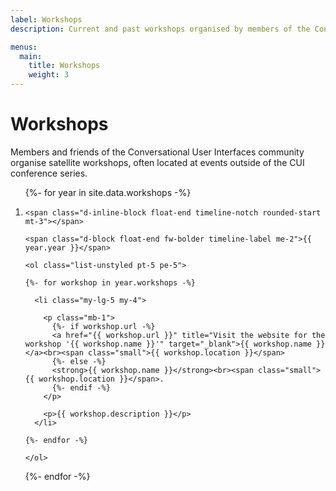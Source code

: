 ```yaml
---
label: Workshops
description: Current and past workshops organised by members of the Conversational User Interfaces community.

menus:
  main:
    title: Workshops
    weight: 3
---
```


# Workshops

Members and friends of the Conversational User Interfaces community organise satellite workshops, often located at events outside of the CUI conference series.

<ol class="list-unstyled timeline mt-lg-4 mt-3 me-3 pb-3">

{%- for year in site.data.workshops -%}

  <li class="my-5">

    <span class="d-inline-block float-end timeline-notch rounded-start mt-3"></span>

    <span class="d-block float-end fw-bolder timeline-label me-2">{{ year.year }}</span>

    <ol class="list-unstyled pt-5 pe-5">

    {%- for workshop in year.workshops -%}

      <li class="my-lg-5 my-4">
        
        <p class="mb-1">
          {%- if workshop.url -%}
          <a href="{{ workshop.url }}" title="Visit the website for the workshop '{{ workshop.name }}'" target="_blank">{{ workshop.name }}</a><br><span class="small">{{ workshop.location }}</span>
          {%- else -%}
          <strong>{{ workshop.name }}</strong><br><span class="small">{{ workshop.location }}</span>.
          {%- endif -%}
        </p>

        <p>{{ workshop.description }}</p>
      </li>
  
    {%- endfor -%}

    </ol>
  
  </li>

{%- endfor -%}

</ol>
